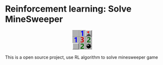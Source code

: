 # Reinforcement learning: Solve MineSweeper

<p align="center">
  <img src="imgs/minesweeper_icon.png"/>
</p>

This is a open source project, use RL algorithm to solve minesweeper game
